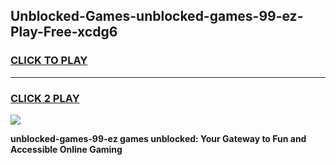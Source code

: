 
## Unblocked-Games-unblocked-games-99-ez-Play-Free-xcdg6
<h3>
<a href="https://premium76.site?title=unblocked-games-99-ez&ref=18A1">CLICK TO PLAY</a></h3>
<hr>

<h3>
<a href="https://premium76.site?title=unblocked-games-99-ez&ref=18A1">CLICK 2 PLAY</a>
  
</h3>

<a href="https://premium76.site?title=unblocked-games-99-ez&ref=18A1"><img src="https://clearcache.store/games.png"></a>


**unblocked-games-99-ez games unblocked: Your Gateway to Fun and Accessible Online Gaming**
